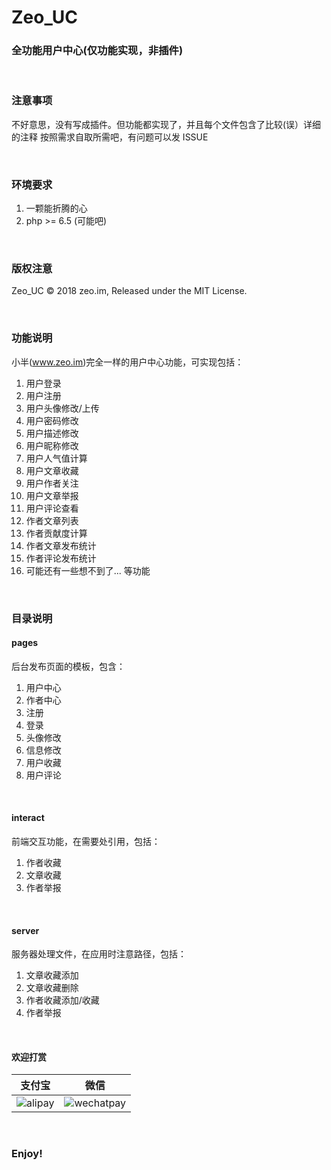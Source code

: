 # Zeo_UC
### 全功能用户中心(仅功能实现，非插件)

<br/>

### 注意事项 
不好意思，没有写成插件。但功能都实现了，并且每个文件包含了比较(误）详细的注释
按照需求自取所需吧，有问题可以发 ISSUE

<br/>


### 环境要求
1. 一颗能折腾的心
2. php >= 6.5 (可能吧)

<br/>


### 版权注意
Zeo_UC © 2018 zeo.im, Released under the MIT License.

<br/>


### 功能说明
小半(www.zeo.im)完全一样的用户中心功能，可实现包括：
1. 用户登录
2. 用户注册
3. 用户头像修改/上传
4. 用户密码修改
5. 用户描述修改
6. 用户昵称修改
7. 用户人气值计算
8. 用户文章收藏
9. 用户作者关注
10. 用户文章举报
11. 用户评论查看
12. 作者文章列表
13. 作者贡献度计算
14. 作者文章发布统计
15. 作者评论发布统计
16. 可能还有一些想不到了...
等功能

<br/>

### 目录说明
#### pages
后台发布页面的模板，包含：
1. 用户中心
2. 作者中心
3. 注册
4. 登录
5. 头像修改
6. 信息修改
7. 用户收藏
8. 用户评论

<br/>

#### interact
前端交互功能，在需要处引用，包括：
1. 作者收藏
2. 文章收藏
3. 作者举报

<br/>

#### server
服务器处理文件，在应用时注意路径，包括：
1. 文章收藏添加
2. 文章收藏删除
3. 作者收藏添加/收藏
4. 作者举报

<br/>

#### 欢迎打赏
| 支付宝        | 微信   |
| --------   | --------  |
| ![alipay](https://static.ouorz.com/alipay.png)|![wechatpay](https://static.ouorz.com/wechatpay.png)|

<br/>

### Enjoy!
